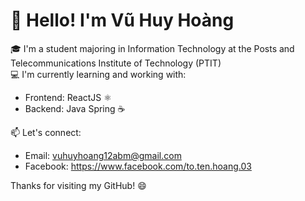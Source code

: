 # 👋 Hello! I'm Vũ Huy Hoàng

🎓 I'm a student majoring in Information Technology at the Posts and Telecommunications Institute of Technology (PTIT)  
💻 I'm currently learning and working with:
- Frontend: ReactJS ⚛️  
- Backend: Java Spring ☕

📫 Let's connect:
- Email: vuhuyhoang12abm@gmail.com
- Facebook: https://www.facebook.com/to.ten.hoang.03

Thanks for visiting my GitHub! 😄
